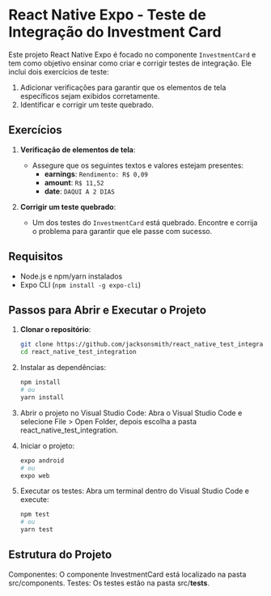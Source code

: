 # React Native Expo - Teste de Integração do Investment Card

Este projeto React Native Expo é focado no componente `InvestmentCard` e tem como objetivo ensinar como criar e corrigir testes de integração. Ele inclui dois exercícios de teste:

1. Adicionar verificações para garantir que os elementos de tela específicos sejam exibidos corretamente.
2. Identificar e corrigir um teste quebrado.

## Exercícios

1. **Verificação de elementos de tela**:
   - Assegure que os seguintes textos e valores estejam presentes:
     - **earnings**: `Rendimento: R$ 0,09`
     - **amount**: `R$ 11,52`
     - **date**: `DAQUI A 2 DIAS`

2. **Corrigir um teste quebrado**:
   - Um dos testes do `InvestmentCard` está quebrado. Encontre e corrija o problema para garantir que ele passe com sucesso.

## Requisitos

- Node.js e npm/yarn instalados
- Expo CLI (`npm install -g expo-cli`)

## Passos para Abrir e Executar o Projeto

1. **Clonar o repositório**:
   ```bash
   git clone https://github.com/jacksonsmith/react_native_test_integration.git
   cd react_native_test_integration
   ```
2. Instalar as dependências:

   ```bash
   npm install
   # ou
   yarn install
   ```
3. Abrir o projeto no Visual Studio Code:
Abra o Visual Studio Code e selecione File > Open Folder, depois escolha a pasta react_native_test_integration.

4. Iniciar o projeto:
   ```bash
   expo android
   # ou
   expo web
   ```
5. Executar os testes:
Abra um terminal dentro do Visual Studio Code e execute:
   ```bash
   npm test
   # ou
   yarn test
   ```

## Estrutura do Projeto
Componentes: O componente InvestmentCard está localizado na pasta src/components.
Testes: Os testes estão na pasta src/__tests__.
